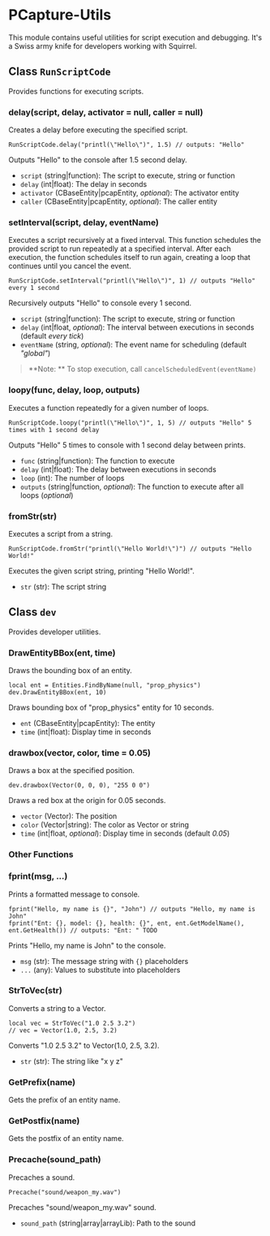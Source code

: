 # PCapture-Utils 

This module contains useful utilities for script execution and debugging. It's a Swiss army knife for developers working with Squirrel.

## Class `RunScriptCode`

Provides functions for executing scripts.

### delay(script, delay, activator = null, caller = null) 

Creates a delay before executing the specified script.

```
RunScriptCode.delay("printl(\"Hello\")", 1.5) // outputs: "Hello"
```

Outputs "Hello" to the console after 1.5 second delay.

- `script` (string|function): The script to execute, string or function  
- `delay` (int|float): The delay in seconds
- `activator` (CBaseEntity|pcapEntity, *optional*): The activator entity
- `caller` (CBaseEntity|pcapEntity, *optional*): The caller entity


### setInterval(script, delay, eventName)

Executes a script recursively at a fixed interval.
This function schedules the provided script to run repeatedly at a specified interval. After each execution, the function schedules itself to run again, creating a loop that continues until you cancel the event.

```
RunScriptCode.setInterval("printl(\"Hello\")", 1) // outputs "Hello" every 1 second
``` 

Recursively outputs "Hello" to console every 1 second.

- `script` (string|function): The script to execute, string or function
- `delay` (int|float, *optional*): The interval between executions in seconds (default *every tick*)
- `eventName` (string, *optional*): The event name for scheduling (default *"global"*)

> **Note: **
> To stop execution, call `cancelScheduledEvent(eventName)`


### loopy(func, delay, loop, outputs)

Executes a function repeatedly for a given number of loops. 

```
RunScriptCode.loopy("printl(\"Hello\")", 1, 5) // outputs "Hello" 5 times with 1 second delay
```

Outputs "Hello" 5 times to console with 1 second delay between prints.

- `func` (string|function): The function to execute
- `delay` (int|float): The delay between executions in seconds
- `loop` (int): The number of loops  
- `outputs` (string|function, *optional*): The function to execute after all loops (*optional*)

### fromStr(str) 

Executes a script from a string.

```
RunScriptCode.fromStr("printl(\"Hello World!\")") // outputs "Hello World!"
``` 

Executes the given script string, printing "Hello World!".

- `str` (str): The script string

## Class `dev`

Provides developer utilities. 

### DrawEntityBBox(ent, time)

Draws the bounding box of an entity. 

```
local ent = Entities.FindByName(null, "prop_physics")
dev.DrawEntityBBox(ent, 10)
```

Draws bounding box of "prop_physics" entity for 10 seconds.

- `ent` (CBaseEntity|pcapEntity): The entity
- `time` (int|float): Display time in seconds


### drawbox(vector, color, time = 0.05) 

Draws a box at the specified position.

```
dev.drawbox(Vector(0, 0, 0), "255 0 0")  
```

Draws a red box at the origin for 0.05 seconds.

- `vector` (Vector): The position
- `color` (Vector|string): The color as Vector or string 
- `time` (int|float, *optional*): Display time in seconds (default *0.05*)

### Other Functions 

### fprint(msg, ...)

Prints a formatted message to console.

```
fprint("Hello, my name is {}", "John") // outputs "Hello, my name is John"
fprint("Ent: {}, model: {}, health: {}", ent, ent.GetModelName(), ent.GetHealth()) // outputs: "Ent: " TODO
```

Prints "Hello, my name is John" to the console.

- `msg` (str): The message string with `{}` placeholders
- `...` (any): Values to substitute into placeholders


### StrToVec(str) 

Converts a string to a Vector. 

```
local vec = StrToVec("1.0 2.5 3.2") 
// vec = Vector(1.0, 2.5, 3.2) 
```

Converts "1.0 2.5 3.2" to Vector(1.0, 2.5, 3.2).

- `str` (str): The string like "x y z"

### GetPrefix(name)

Gets the prefix of an entity name.

### GetPostfix(name)  

Gets the postfix of an entity name.

### Precache(sound_path)

Precaches a sound.

```
Precache("sound/weapon_my.wav")
``` 

Precaches "sound/weapon_my.wav" sound.

- `sound_path` (string|array|arrayLib): Path to the sound

